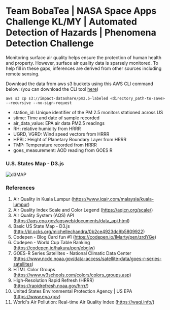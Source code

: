 # Team BobaTea | NASA Space Apps Challenge KL/MY | Automated Detection of Hazards | Phenomena Detection Challenge

Monitoring surface air quality helps ensure the protection of human health and property. However, surface air quality data is sparsely monitored. To help fill in these gaps, inferences are derived from other sources including remote sensing.

Download the data from aws s3 buckets using this AWS CLI command below: (you can download the CLI tool [here](https://awscli.amazonaws.com/AWSCLIV2.msi))  
```
aws s3 cp s3://impact-datashare/pm2.5-labeled <directory_path-to-save> --recursive --no-sign-request
```

- station_id: Unique identifier of the PM 2.5 monitors stationed across US
- stime: Time and date of sample recorded
- air_data_value: EPA air data PM2.5 readings
- RH: relative humidity from HRRR
- UGRD, VGRD: Wind speed vectors from HRRR
- HPBL: Height of Planetary Boundary Layer from HRRR
- TMP: Temperature recorded from HRRR
- goes_measurement: AOD reading from GOES R



### U.S. States Map - D3.js
![d3MAP](https://github.com/YuLiangGoh/BobaTea2020/blob/main/d3map.png)

### References
1. Air Quality in Kuala Lumpur (https://www.iqair.com/malaysia/kuala-lumpur)
2. Air Quality Index Scale and Color Legend (https://aqicn.org/scale/)
3. Air Quality System (AQS) API (https://aqs.epa.gov/aqsweb/documents/data_api.html)
4. Basic US State Map - D3.js (http://bl.ocks.org/michellechandra/0b2ce4923dc9b5809922)
5. Codepen - Blog Card fun #1 (https://codepen.io/IMarty/pen/zrdYGe)
6. Codepen - World Cup Table Ranking (https://codepen.io/hakura/pen/ebglw)
7. GOES-R Series Satellites - National Climatic Data Center (https://www.ncdc.noaa.gov/data-access/satellite-data/goes-r-series-satellites)
8. HTML Color Groups (https://www.w3schools.com/colors/colors_groups.asp)
9. High-Resolution Rapid Refresh (HRRR) (https://rapidrefresh.noaa.gov/hrrr/)
10. United States Environmental Protection Agency | US EPA (https://www.epa.gov)
11. World's Air Pollution: Real-time Air Quality Index (https://waqi.info/)
